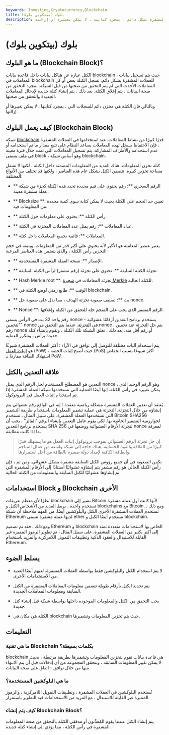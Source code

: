 ```yaml
---
keywords: Investing,Cryptocurrency,Blockchain
title: بلوك (بيتكوين بلوك)
description: الكتل هي هياكل بيانات داخل قاعدة بيانات حيث يتم تسجيل بيانات معاملات العملة المشفرة بشكل دائم ؛ بمجرد كتابته ، لا يمكن تغييره أو إزالته.
---
```


# بلوك (بيتكوين بلوك)
## ما هو البلوك (Blockchain Block)؟

الكتل عبارة عن هياكل بيانات داخل قاعدة بيانات blockchain ، حيث يتم تسجيل بيانات المعاملات في blockchain للعملات المشفرة بشكل دائم. تسجل الكتلة بعض أو كل المعاملات الأحدث التي لم يتم التحقق من صحتها من قبل الشبكة. بمجرد التحقق من صحة البيانات ، يتم إغلاق الكتلة. بعد ذلك ، يتم إنشاء كتلة جديدة لإدخال المعاملات الجديدة والتحقق من صحتها.

وبالتالي فإن الكتلة هي مخزن دائم للسجلات التي ، بمجرد كتابتها ، لا يمكن تغييرها أو إزالتها.

## كيف يعمل البلوك (Blockchain Block)

شبكة [blockchain](/blockchain) قدرًا كبيرًا من نشاط المعاملات. عند استخدامها في العملات المشفرة ، فإن الاحتفاظ بسجل لهذه المعاملات يساعد النظام على تتبع مقدار ما تم استخدامه أو عدم استخدامه والأطراف المشاركة. يتم تسجيل المعاملات التي تمت خلال فترة معينة في ملف يسمى block ، وهو أساس شبكة blockchain.

كتلة تخزن المعلومات. هناك العديد من المعلومات المضمنة داخل الكتلة ، لكنها لا تشغل مساحة تخزين كبيرة. تتضمن الكتل بشكل عام هذه العناصر ، ولكنها قد تختلف بين الأنواع المختلفة:

- ** الرقم السحري **: رقم يحتوي على قيم محددة تحدد هذه الكتلة كجزء من شبكة عملة مشفرة معينة.

- ** Blocksize **: تعيين حد الحجم على الكتلة بحيث لا يمكن كتابة سوى كمية محددة من المعلومات فيه.

- ** رأس الكتلة **: يحتوي على معلومات حول الكتلة.

- ** عداد المعاملات **: رقم يمثل عدد المعاملات المخزنة في الكتلة.

- ** المعاملات **: قائمة بجميع المعاملات داخل كتلة.

يعتبر عنصر المعاملة هو الأكبر لأنه يحتوي على أكبر قدر من المعلومات. ويتبعه في حجم التخزين رأس الكتلة ، والذي يتضمن هذه العناصر الفرعية:

- ** الإصدار **: نسخة العملة المشفرة المستخدمة.

- ** تجزئة الكتلة السابقة **: تحتوي على تجزئة (رقم مشفر) لرأس الكتلة السابقة.

- ** Hash Merkle root **: تجزئة المعاملات في [شجرة Merkle](/merkle-tree) للكتلة الحالية.

- ** الوقت **: طابع زمني لوضع الكتلة في blockchain.

- ** بت **: تصنيف صعوبة تجزئة الهدف ، مما يدل على صعوبة حل nonce.

- ** Nonce **: الرقم المشفر الذي يجب على المنجم حله للتحقق من الكتلة وإغلاقها.

رقم واحد 32 بت في الرأس يسمى nonce - يستخدم برنامج التعدين أرقامًا عشوائية "لتخمين" nonce في [التجزئة](/hash). عندما يتم التحقق من nonce ، يتم حل التجزئة عند تخمين رقم nonce أو رقم أقل منه. بعد ذلك ، تغلق الشبكة تلك الكتلة ، وتقوم بإنشاء كتلة جديدة برأس ، وتتكرر العملية.

يتم استخدام آليات مختلفة للتوصل إلى توافق في الآراء ؛ أكثر العملات المشفرة شيوعًا هو [إثبات العمل](/proof-work) (PoW) ، حيث أصبح إثبات الحصة (PoS) أكثر شيوعًا بسبب انخفاض استهلاك الطاقة مقارنةً بـ PoW.

## علاقة التعدين بالكتل

التعدين هو المصطلح المستخدم لحل الرقم الذي يمثل nonce ، وهو الرقم الوحيد الذي يمكن تغييره في رأس الكتلة. إنها أيضًا العملية التي تستخدمها شبكة العملة المشفرة إذا تم استخدام إثبات العمل في البروتوكول.

يُعتقد أن تعدين العملات المشفرة مشكلة رياضية معقدة ؛ إنه في الواقع رقم عشوائي يتم إنشاؤه من خلال التجزئة. التجزئة هي عملية تشفير المعلومات باستخدام طريقة التشفير التي تستخدمها العملة المشفرة. على سبيل المثال ، تستخدم Bitcoin SHA256 لخوارزمية التشفير الخاصة بها. لكي يقوم عامل التعدين بإنشاء الرقم "الفائز" ، يجب أن يستخدم برنامج التعدين SHA 256 لتجزئة الأرقام العشوائية ووضعها في nonce لمعرفة ما إذا كانت مطابقة.

> إن حل تجزئة الرقم العشوائي بموجب بروتوكول إثبات العمل هو ما يستهلك قدرًا كبيرًا من الطاقة والقوة الحسابية. هناك حاجة إلى شبكة واسعة من عمال المناجم والطاقة الكافية لإمداد دولة صغيرة بالطاقة من أجل استمرارها.

>

تكمن الصعوبة في أن جميع رؤوس الكتل السابقة مشفرة بشكل عشوائي. ومن ثم ، فإن رأس الكتلة الحالي هو رقم مشفر يتم إنشاؤه عشوائيًا استنادًا إلى الأرقام المشفرة التي تم إنشاؤها عشوائيًا للكتل السابقة والمعلومات من الكتلة الحالية.

## استخدامات Block و Blockchain الأخرى

نظرًا لأن معظم تعريفات blockchain تشير إلى Bitcoin لأنها كانت أول عملة مشفرة تستخدم واحدة ، يربط العديد من الأشخاص الكتل و blockchains مع Bitcoin. ومع ذلك ، تستخدم العملات المشفرة الأخرى الكتل والبلوكشين أيضًا. من المهم ملاحظة أن شبكة Ethereum لديها عملة مشفرة تسمى ether تستخدم أيضًا الكتل و blockchain.

ومع ذلك ، فقد تم تصميم Ethereum و blockchain الخاص بها لاستخدامات متعددة تمتد إلى أكثر بكثير من العملات المشفرة. على سبيل المثال ، تم تطوير الرموز المميزة غير القابلة للاستبدال والعقود الذكية وتطبيقات التمويل اللامركزية والمزيد باستخدام Ethereum.

## يسلط الضوء

- لا يتم استخدام الكتل والبلوكشين فقط بواسطة العملات المشفرة. لديهم أيضًا العديد من الاستخدامات الأخرى.

- يتم تحديد الكتل بأرقام طويلة تتضمن معلومات المعاملات المشفرة من الكتل السابقة ومعلومات المعاملات الجديدة.

- يجب التحقق من الكتل والمعلومات الموجودة داخلها بواسطة شبكة قبل إنشاء كتل جديدة.

- الكتلة هي مكان في blockchain حيث يتم تخزين المعلومات وتشفيرها.

## التعليمات

### ما هي تقنية Blockchain بكلمات بسيطة؟

blockchain هي قاعدة بيانات تقوم بتخزين المعلومات وتشفيرها بطريقة مرتبطة ، بحيث لا يمكن تغيير المعلومات السابقة ، وتتحقق المجموعة من أي إدخالات قبل أن يتم الانتهاء منها من خلال توافق - اتفاق على صحة البيانات.

### ما هي البلوكشين المستخدمة؟

تُستخدم البلوكشين في العملات المشفرة ، وتطبيقات التمويل اللامركزية ، والرموز المميزة غير القابلة للاستبدال ، مع المزيد من الاستخدامات قيد التطوير باستمرار.

### كيف يتم إنشاء Blockchain Block؟

يتم إنشاء الكتل عندما يقوم المُعدِّنون أو مدققي الكتلة بالتحقق من صحة المعلومات المشفرة في رأس الكتلة ، مما يؤدي إلى إنشاء كتلة جديدة.

